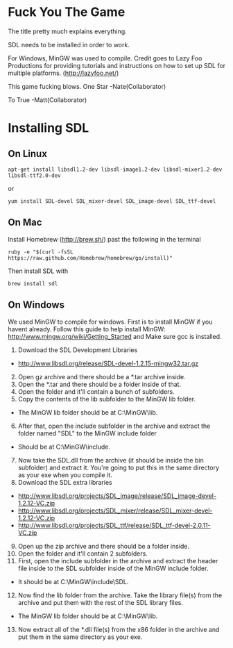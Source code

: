 Fuck You The Game
===========
The title pretty much explains everything.

SDL needs to be installed in order to work.

For Windows, MinGW was used to compile.
Credit goes to Lazy Foo Productions for providing tutorials and instructions on how to set up SDL for multiple platforms.
(http://lazyfoo.net/)

This game fucking blows. One Star
-Nate(Collaborator)

To True -Matt(Collaborator)

Installing SDL
===========
## On Linux
```
apt-get install libsdl1.2-dev libsdl-image1.2-dev libsdl-mixer1.2-dev libsdl-ttf2.0-dev
```
or
```
yum install SDL-devel SDL_mixer-devel SDL_image-devel SDL_ttf-devel
```

## On Mac
Install Homebrew (http://brew.sh/) past the following in the terminal
```
ruby -e "$(curl -fsSL https://raw.github.com/Homebrew/homebrew/go/install)"
```  
Then install SDL with
```
brew install sdl
```
## On Windows
We used MinGW to compile for windows. First is to install MinGW if you havent already. Follow this guide to help install MinGW: http://www.mingw.org/wiki/Getting_Started and Make sure gcc is installed.

1. Download the SDL Development Libraries
  * http://www.libsdl.org/release/SDL-devel-1.2.15-mingw32.tar.gz
2. Open gz archive and there should be a *.tar archive inside.
3. Open the *.tar and there should be a folder inside of that.
4. Open the folder and it'll contain a bunch of subfolders.
5. Copy the contents of the lib subfolder to the MinGW lib folder.
  * The MinGW lib folder should be at C:\MinGW\lib.
6. After that, open the include subfolder in the archive and extract the folder named "SDL" to the MinGW include folder
  * Should be at C:\MinGW\include.
7. Now take the SDL.dll from the archive (it should be inside the bin subfolder) and extract it. You're going to put this in the same directory as your exe when you compile it.
8. Download the SDL extra libraries
  * http://www.libsdl.org/projects/SDL_image/release/SDL_image-devel-1.2.12-VC.zip
  * http://www.libsdl.org/projects/SDL_mixer/release/SDL_mixer-devel-1.2.12-VC.zip
  * http://www.libsdl.org/projects/SDL_ttf/release/SDL_ttf-devel-2.0.11-VC.zip
9. Open up the zip archive and there should be a folder inside.
10. Open the folder and it'll contain 2 subfolders.
11. First, open the include subfolder in the archive and extract the header file inside to the SDL subfolder inside of the MinGW include folder. 
  * It should be at C:\MinGW\include\SDL.
12. Now find the lib folder from the archive. Take the library file(s) from the archive and put them with the rest of the SDL library files.
  * The MinGW lib folder should be at C:\MinGW\lib.
13. Now extract all of the *.dll file(s) from the x86 folder in the archive and put them in the same directory as your exe.
